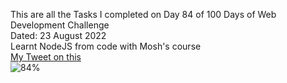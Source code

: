 This are all the Tasks I completed on Day 84 of 100 Days of Web Development Challenge<br>
Dated: 23 August 2022<br>
Learnt NodeJS from code with Mosh's course<br>
[My Tweet on this](#)<br>
![84%](https://progress-bar.dev/84)<br>